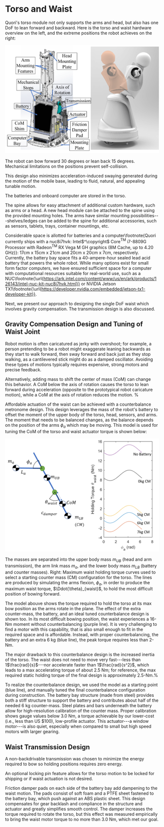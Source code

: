 # Torso and Waist

Quori's torso module not only supports the arms and head, but also has one DoF to lean forward and backward. Here is the torso and waist hardware overview on the left, and the extreme positions the robot achieves on the right:

![Torso](images/quori_torso_waist.png)

The robot can bow forward 30 degrees or lean back 15 degrees.  Mechanical limitations on the positions prevent self-collision.

This design also minimizes acceleration-induced swaying generated during the motion of the mobile base, leading to fluid, natural, and appealing tunable motion.

The batteries and onboard computer are stored in the torso.

The spine allows for easy attachment of additional custom hardware, such as arms or a head. A new head module can be attached to the spine using the provided mounting holes. The arms have similar mounting possibilities---shelves/ledges can be added to the spine for additional accessories, such as sensors, tablets, trays, container mountings, etc.

Considerable space is allotted for batteries and a computer\footnote{Quori currently ships with a nuc8i7hvk: Intel$^\copyright$ Core$^{\text{TM}}$ i7-8809G Processor with Radeon$^{\text{TM}}$ RX Vega M GH graphics (8M Cache, up to 4.20 GHz)}:  17cm x 15cm x 21cm and 20cm x 20cm x 7cm, respectively. Currently, the battery bay space fits a 40-ampere-hour sealed lead acid battery that powers the whole robot. While many options exist for small form factor computers, we have ensured sufficient space for a computer with computational resources suitable for real-world use, such as a NUC\footnote{\url{https://ark.intel.com/content/www/us/en/ark/products/126143/intel-nuc-kit-nuc8i7hvk.html}}  or NVIDIA Jetson TX1\footnote{\url{https://developer.nvidia.com/embedded/jetson-tx1-developer-kit}}.

Next, we present our approach to designing the single DoF waist which involves gravity compensation. The transmission design is also discussed.

## Gravity Compensation Design and Tuning of Waist Joint

Robot motion is often caricatured as jerky with overshoot; for example, a person pretending to be a robot might exaggerate leaning backwards as they start to walk forward, then sway forward and back just as they stop walking, as a cantilevered stick might do as a damped oscillator. Avoiding these types of motions typically requires expensive, strong motors and precise feedback.

Alternatively, adding mass to shift the center of mass (CoM) can change this behavior. A CoM below the axis of rotation causes the torso to lean forward during acceleration (opposite to the prototypical robot caricature motion), while a CoM at the axis of rotation reduces the motion.  %

Affordable actuation of the waist can be achieved with a counterbalance metronome design. This design leverages the mass of the robot's battery to offset the moment of the upper body of the torso, head, sensors, and arms. The moment that needs to be balanced changes, as the balance depends on the position of the arms $\phi_a$ which may be moving.
This model is used for tuning the CoM of the torso and waist actuator torque is shown below:

![Quori waist transmission](images/quori_waist_transmission.png)

The masses are separated into the upper body mass $m_{UB}$ (head and arm transmission), the arm link mass $m_a$, and the lower body mass $m_{LB}$ (battery and counter masses). Right: Maximum waist holding torque curves used to select a starting counter mass (CM) configuration for the torso. The lines are produced by simulating the arms flexion, $\phi_a$, in order to produce the maximum waist torque, $\Ddot{\theta}_{waist}$, to hold the most difficult position of bowing forward.

The model abouve shows the torque required to hold the torso at its max bow position as the arms rotate in the plane. The effect of the extra counter-mass, the battery, and an ideal tuned counterbalance design is shown too. In its most difficult bowing position, the waist experiences a 16-Nm moment without counterbalancing (purple line). It is very challenging to find a motor with this capability, that is also small enough to fit in the required space and is affordable. Instead, with proper counterbalancing, the battery and an extra 6 kg (blue line), the peak torque requires less than 2-Nm.

The major drawback to this counterbalance design is the increased inertia of the torso. The waist does not need to move very fast---less than  1$\frac{rad}{s}$---nor accelerate faster than 1$\frac{rad}{s^2}$, which leads to a max accelerating torque of about 2.5 Nm; for reference, the max required static holding torque of the final design is approximately 2.5-Nm.%

To realize the counterbalance design, we used the model as a starting point (blue line), and manually tuned the final counterbalance configuration during construction. The battery bay structure (made from steel) provides both a stiff structure to support the battery and contributes about half of the needed 6 kg counter-mass. Steel plates and bars underneath the battery allow for high-resolution calibration of the counter mass. Proper calibration shows gauge values below 3.0 Nm, a torque achievable by our lower-cost (i.e., less than US \$100), low-profile actuator. This actuator---a window motor---is also quiet, especially when compared to small but high speed motors with larger gearing.

## Waist Transmission Design

A non-backdrivable transmission was chosen to minimize the energy required to bow so holding positions requires zero energy.

An optional locking pin feature allows for the torso motion to be locked for shipping or if waist actuation is not desired.

Friction damper pads on each side of the battery bay add dampening to the waist motion. The pads consist of soft foam and a PTFE sheet fastened to the battery bay, which push against an ABS plastic sheet. This design compensates for gear backlash and compliance in the structure and actuator and greatly simplifies smooth control. The damper increases the torque required to rotate the torso, but this effect was measured empirically to bring the waist motor torque to no more than 3.0 Nm, which met our goal.
